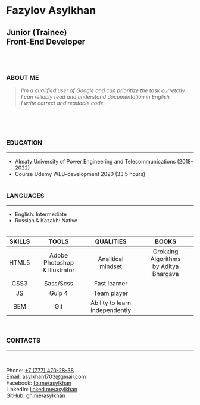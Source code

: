 # **Fazylov Asylkhan**
## **Junior (Trainee)<br>Front-End Developer** 
<br><br>

### **ABOUT ME**
>*I'm a qualified user of Google and can prioritize the task curretctly.* <br>
>*I can reliably read and understand documentation in English.* <br>
>*I write correct and readable code.*

<br><br><br>

### **EDUCATION**
------
- Almaty University of Power Engineering and Telecommunications (2018-2022)
- Course Udemy WEB-development 2020 (33.5 hours)
<br><br>

### **LANGUAGES**
------
- English: Intermediate <br>
- Russian & Kazakh: Native
<br><br>

| **SKILLS**  | **TOOLS**  | **QUALITIES**  | **BOOKS**  |
|:---:|:---:|:---:|:---:|
| HTML5 |  Adobe Photoshop <br>& Illustrator | Analitical mindset |   Grokking Algorithms <br>by Aditya Bhargava 
| CSS3 |  Sass/Scss | Fast learner | 
| JS |  Gulp 4 | Team player | 
| BEM |  Git | Ability to learn <br>independently | 

<br>

### **CONTACTS**
------ 
<br>

Phone: [+7 (777) 470-28-38](tel:+77774702838)<br>
Email: [asylkhan1703@gmail.com](mailto:asylkhan1703@gmail.com)<br>
Facebook: [fb.me/asylkhan](https://www.facebook.com/asylkhan.fazylov)<br>
LinkedIn: [linked.me/asylkhan](https://www.linkedin.com/in/asylkhan1703/)<br>
GitHub: [gh.me/asylkhan](https://www.linkedin.com/in/asylkhan1703/)<br>
<br><br>